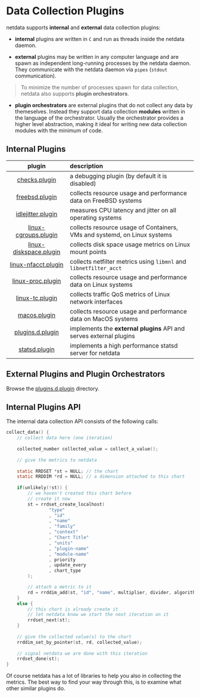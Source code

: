 # Data Collection Plugins

netdata supports **internal** and **external** data collection plugins:

- **internal** plugins are written in `C` and run as threads inside the netdata daemon.

- **external** plugins may be written in any computer language and are spawn as independent long-running processes by the netdata daemon.
   They communicate with the netdata daemon via `pipes` (`stdout` communication).

> To minimize the number of processes spawn for data collection, netdata also supports **plugin orchestrators**.

- **plugin orchestrators** are external plugins that do not collect any data by themeselves.
   Instead they support data collection **modules** written in the language of the orchestrator.
   Usually the orchestrator provides a higher level abstraction, making it ideal for writing new
   data collection modules with the minimum of code.

## Internal Plugins

plugin|description
:---:|:---
[checks.plugin](checks.plugin/)|a debugging plugin (by default it is disabled)
[freebsd.plugin](freebsd.plugin/)|collects resource usage and performance data on FreeBSD systems
[idlejitter.plugin](idlejitter.plugin/)|measures CPU latency and jitter on all operating systems
[linux-cgroups.plugin](linux-cgroups.plugin/)|collects resource usage of Containers, VMs and systemd, on Linux systems
[linux-diskspace.plugin](linux-diskspace.plugin/)|collects disk space usage metrics on Linux mount points
[linux-nfacct.plugin](linux-nfacct.plugin/)|collects netfilter metrics using `libmnl` and `libnetfilter_acct`
[linux-proc.plugin](linux-proc.plugin/)|collects resource usage and performance data on Linux systems
[linux-tc.plugin](linux-tc.plugin/)|collects traffic QoS metrics of Linux network interfaces
[macos.plugin](macos.plugin/)|collects resource usage and performance data on MacOS systems
[plugins.d.plugin](plugins.d.plugin/)|implements the **external plugins** API and serves external plugins
[statsd.plugin](statsd.plugin/)|implements a high performance statsd server for netdata

## External Plugins and Plugin Orchestrators

Browse the [plugins.d.plugin](plugins.d.plugin/) directory.

## Internal Plugins API

The internal data collection API consists of the following calls:

```c
collect_data() {
    // collect data here (one iteration)
    
    collected_number collected_value = collect_a_value();
    
    // give the metrics to netdata
    
    static RRDSET *st = NULL; // the chart
    static RRDDIM *rd = NULL; // a dimension attached to this chart
    
    if(unlikely(!st)) {
        // we haven't created this chart before
        // create it now
        st = rrdset_create_localhost(
                "type"
                , "id"
                , "name"
                , "family"
                , "context"
                , "Chart Title"
                , "units"
                , "plugin-name"
                , "module-name"
                , priority
                , update_every
                , chart_type
        );

        // attach a metric to it
        rd = rrddim_add(st, "id", "name", multiplier, divider, algorithm);
    }
    else {
        // this chart is already create it
        // let netdata know we start the next iteration on it
        rrdset_next(st);
    }
    
    // give the collected value(s) to the chart
    rrddim_set_by_pointer(st, rd, collected_value);
    
    // signal netdata we are done with this iteration
    rrdset_done(st);
}
```

Of course netdata has a lot of libraries to help you also in collecting the metrics.
The best way to find your way through this, is to examine what other similar plugins do.
